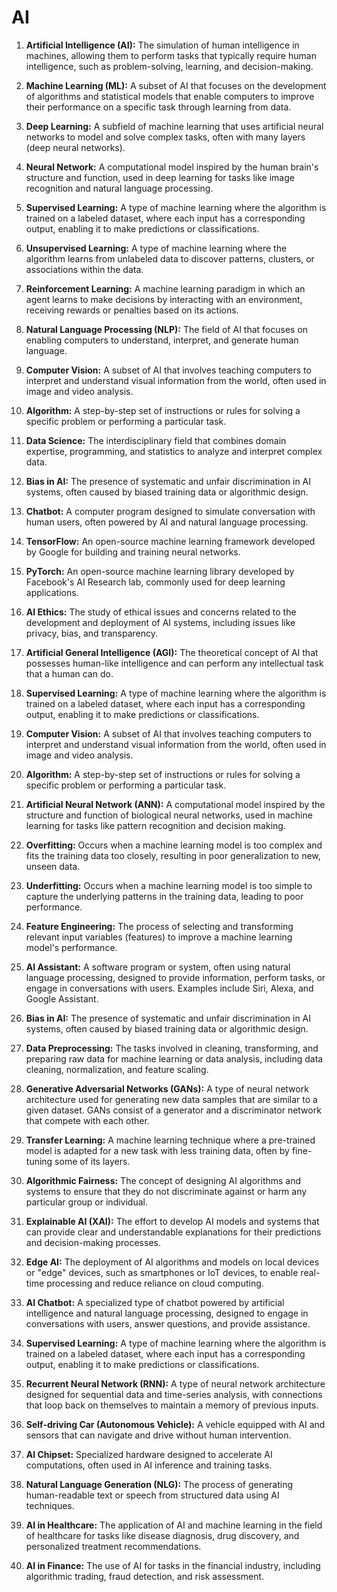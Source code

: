 # AI

1. **Artificial Intelligence (AI):** The simulation of human intelligence in machines, allowing them to perform tasks that typically require human intelligence, such as problem-solving, learning, and decision-making.

2. **Machine Learning (ML):** A subset of AI that focuses on the development of algorithms and statistical models that enable computers to improve their performance on a specific task through learning from data.

3. **Deep Learning:** A subfield of machine learning that uses artificial neural networks to model and solve complex tasks, often with many layers (deep neural networks).

4. **Neural Network:** A computational model inspired by the human brain's structure and function, used in deep learning for tasks like image recognition and natural language processing.

5. **Supervised Learning:** A type of machine learning where the algorithm is trained on a labeled dataset, where each input has a corresponding output, enabling it to make predictions or classifications.

6. **Unsupervised Learning:** A type of machine learning where the algorithm learns from unlabeled data to discover patterns, clusters, or associations within the data.

7. **Reinforcement Learning:** A machine learning paradigm in which an agent learns to make decisions by interacting with an environment, receiving rewards or penalties based on its actions.

8. **Natural Language Processing (NLP):** The field of AI that focuses on enabling computers to understand, interpret, and generate human language.

9. **Computer Vision:** A subset of AI that involves teaching computers to interpret and understand visual information from the world, often used in image and video analysis.

10. **Algorithm:** A step-by-step set of instructions or rules for solving a specific problem or performing a particular task.

11. **Data Science:** The interdisciplinary field that combines domain expertise, programming, and statistics to analyze and interpret complex data.

12. **Bias in AI:** The presence of systematic and unfair discrimination in AI systems, often caused by biased training data or algorithmic design.

13. **Chatbot:** A computer program designed to simulate conversation with human users, often powered by AI and natural language processing.

14. **TensorFlow:** An open-source machine learning framework developed by Google for building and training neural networks.

15. **PyTorch:** An open-source machine learning library developed by Facebook's AI Research lab, commonly used for deep learning applications.

16. **AI Ethics:** The study of ethical issues and concerns related to the development and deployment of AI systems, including issues like privacy, bias, and transparency.

17. **Artificial General Intelligence (AGI):** The theoretical concept of AI that possesses human-like intelligence and can perform any intellectual task that a human can do.

18. **Supervised Learning:** A type of machine learning where the algorithm is trained on a labeled dataset, where each input has a corresponding output, enabling it to make predictions or classifications.

19. **Computer Vision:** A subset of AI that involves teaching computers to interpret and understand visual information from the world, often used in image and video analysis.

20. **Algorithm:** A step-by-step set of instructions or rules for solving a specific problem or performing a particular task.

21. **Artificial Neural Network (ANN):** A computational model inspired by the structure and function of biological neural networks, used in machine learning for tasks like pattern recognition and decision making.

22. **Overfitting:** Occurs when a machine learning model is too complex and fits the training data too closely, resulting in poor generalization to new, unseen data.

23. **Underfitting:** Occurs when a machine learning model is too simple to capture the underlying patterns in the training data, leading to poor performance.

24. **Feature Engineering:** The process of selecting and transforming relevant input variables (features) to improve a machine learning model's performance.

25. **AI Assistant:** A software program or system, often using natural language processing, designed to provide information, perform tasks, or engage in conversations with users. Examples include Siri, Alexa, and Google Assistant.

26. **Bias in AI:** The presence of systematic and unfair discrimination in AI systems, often caused by biased training data or algorithmic design.

27. **Data Preprocessing:** The tasks involved in cleaning, transforming, and preparing raw data for machine learning or data analysis, including data cleaning, normalization, and feature scaling.

28. **Generative Adversarial Networks (GANs):** A type of neural network architecture used for generating new data samples that are similar to a given dataset. GANs consist of a generator and a discriminator network that compete with each other.

29. **Transfer Learning:** A machine learning technique where a pre-trained model is adapted for a new task with less training data, often by fine-tuning some of its layers.

30. **Algorithmic Fairness:** The concept of designing AI algorithms and systems to ensure that they do not discriminate against or harm any particular group or individual.

31. **Explainable AI (XAI):** The effort to develop AI models and systems that can provide clear and understandable explanations for their predictions and decision-making processes.

32. **Edge AI:** The deployment of AI algorithms and models on local devices or "edge" devices, such as smartphones or IoT devices, to enable real-time processing and reduce reliance on cloud computing.

33. **AI Chatbot:** A specialized type of chatbot powered by artificial intelligence and natural language processing, designed to engage in conversations with users, answer questions, and provide assistance.

34. **Supervised Learning:** A type of machine learning where the algorithm is trained on a labeled dataset, where each input has a corresponding output, enabling it to make predictions or classifications.

35. **Recurrent Neural Network (RNN):** A type of neural network architecture designed for sequential data and time-series analysis, with connections that loop back on themselves to maintain a memory of previous inputs.

36. **Self-driving Car (Autonomous Vehicle):** A vehicle equipped with AI and sensors that can navigate and drive without human intervention.

37. **AI Chipset:** Specialized hardware designed to accelerate AI computations, often used in AI inference and training tasks.

38. **Natural Language Generation (NLG):** The process of generating human-readable text or speech from structured data using AI techniques.

39. **AI in Healthcare:** The application of AI and machine learning in the field of healthcare for tasks like disease diagnosis, drug discovery, and personalized treatment recommendations.

40. **AI in Finance:** The use of AI for tasks in the financial industry, including algorithmic trading, fraud detection, and risk assessment.
